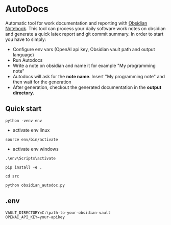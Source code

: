 # AutoDocs
 Automatic tool for work documentation and reporting with [Obsidian Notebook](https://obsidian.md/). This tool can process your daily software work notes on obsidian and generate a quick latex report and git commit summary. In order to start you have to simply:
- Configure env vars (OpenAI api key, Obsidian vault path and output language)
- Run Autodocs
- Write a note on obsidian and name it for example "My programming note"
- Autodocs will ask for the **note name**. Insert "My programming note" and then wait for the generation
- After generation, checkout the generated documentation in the **output directory**.
## Quick start
```
python -venv env
```
- activate env linux
```
source env/bin/activate
```
- activate env windows
```
.\env\Scripts\activate
```
```
pip install -e .
```
```
cd src
```
```
python obsidian_autodoc.py
```
## .env
```
VAULT_DIRECTORY=C:\path-to-your-obsidian-vault
OPENAI_API_KEY=your-apikey
```


